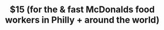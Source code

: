 ---
pid: WS120
title: "$15 (for the & fast McDonalds food workers in Philly + around the world)"
location_transcription: 4206 Edgemont Ave, Brookhaven
zipcode: '94609'
outside_phl: 'Oakland CA '
neighborhood: 
age: '24'
age_range: 20-29
instagram: 
image_file_name: WS_120.jpg
proposal_transcription: |-
  inside the structures
  -Read the stories of McDonald's workers + other service workers in Philly + hear about making it work on
topic: Business,Inequality
topic_summary: 0, 0
type: Other No Form
keywords_other: McDonalds, fast food, $15
credit: Rebecca Spiro
image_labels: |-
  $15
  -6ft.
twitter: 
facebook: 
permalink: "/monuments/ws120/"
layout: item-page
---